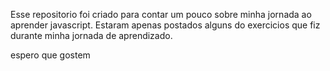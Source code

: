 Esse repositorio foi criado para contar um pouco sobre minha jornada ao aprender javascript.
Estaram apenas postados alguns do exercicios que fiz durante minha jornada de aprendizado.

espero que gostem
